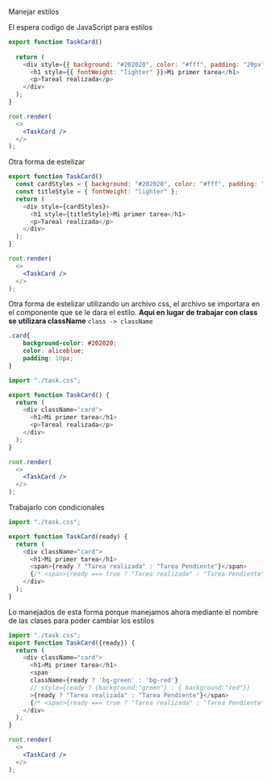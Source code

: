 Manejar estilos

El espera codigo de JavaScript para estilos

```jsx
export function TaskCard() 
  
  return (
    <div style={{ background: "#202020", color: "#fff", padding: "20px" }}>
      <h1 style={{ fontWeight: "lighter" }}>Mi primer tarea</h1>
      <p>Tareal realizada</p>
    </div>
  );
}
```

```jsx
root.render(
  <>
	<TaskCard />
  </>
);
```

Otra forma de estelizar 
```jsx
export function TaskCard() 
  const cardStyles = { background: "#202020", color: "#fff", padding: "20px" };
  const titleStyle = { fontWeight: "lighter" };
  return (
    <div style={cardStyles}>
      <h1 style={titleStyle}>Mi primer tarea</h1>
      <p>Tareal realizada</p>
    </div>
  );
}
```

```jsx
root.render(
  <>
	<TaskCard />
  </>
);
```


Otra forma de estelizar utilizando un archivo css, el archivo se importara en el componente que se le dara el estilo.
**Aqui en lugar de trabajar con class se utilizara className**
``class -> className``

```css
.card{
    background-color: #202020;
    color: aliceblue;
    padding: 10px;
}
```

```jsx
import "./task.css";

export function TaskCard() {
  return (
    <div className='card'>
      <h1>Mi primer tarea</h1>
      <p>Tareal realizada</p>
    </div>
  );
}
```

```jsx
root.render(
  <>
	<TaskCard />
  </>
);
```

Trabajarlo con condicionales

```jsx
import "./task.css";

export function TaskCard(ready) {
  return (
    <div className="card">
      <h1>Mi primer tarea</h1>
      <span>{ready ? "Tarea realizada" : "Tarea Pendiente"}</span>
      {/* <span>{ready === true ? "Tarea realizada" : "Tarea Pendiente"}</span> */}
    </div>
  );
}
```

Lo manejados de esta forma porque manejamos ahora mediante el nombre de las clases para poder cambiar los estilos

```jsx
import "./task.css";
export function TaskCard({ready}) {
  return (
    <div className="card">
      <h1>Mi primer tarea</h1>
      <span
      className={ready ? 'bg-green' : 'bg-red'}
      // style={ready ? {background:"green"} : { background:"red"}}
      >{ready ? "Tarea realizada" : "Tarea Pendiente"}</span>
      {/* <span>{ready === true ? "Tarea realizada" : "Tarea Pendiente"}</span> */}
    </div>
  );
}
```

```jsx
root.render(
  <>
	<TaskCard />
  </>
);
```